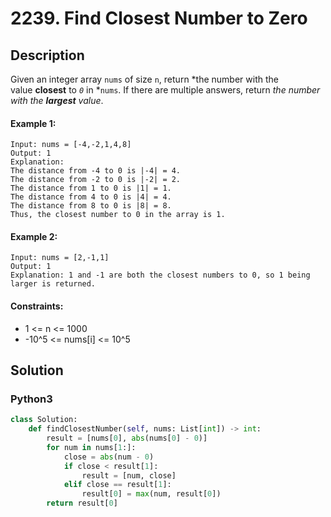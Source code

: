 # 2239. Find Closest Number to Zero


## Description
Given an integer array `nums` of size `n`, return *the number with the value **closest** to *`0`* in *`nums`. If there are multiple answers, return *the number with the **largest** value*.

#### Example 1:
```
Input: nums = [-4,-2,1,4,8]
Output: 1
Explanation:
The distance from -4 to 0 is |-4| = 4.
The distance from -2 to 0 is |-2| = 2.
The distance from 1 to 0 is |1| = 1.
The distance from 4 to 0 is |4| = 4.
The distance from 8 to 0 is |8| = 8.
Thus, the closest number to 0 in the array is 1.
```

#### Example 2:
```
Input: nums = [2,-1,1]
Output: 1
Explanation: 1 and -1 are both the closest numbers to 0, so 1 being larger is returned.
```

#### Constraints:
- 1 <= n <= 1000
- -10^5 <= nums[i] <= 10^5


## Solution

### Python3
```python
class Solution:
    def findClosestNumber(self, nums: List[int]) -> int:
        result = [nums[0], abs(nums[0] - 0)]
        for num in nums[1:]:
            close = abs(num - 0)
            if close < result[1]:
                result = [num, close]
            elif close == result[1]:
                result[0] = max(num, result[0])
        return result[0]
```
